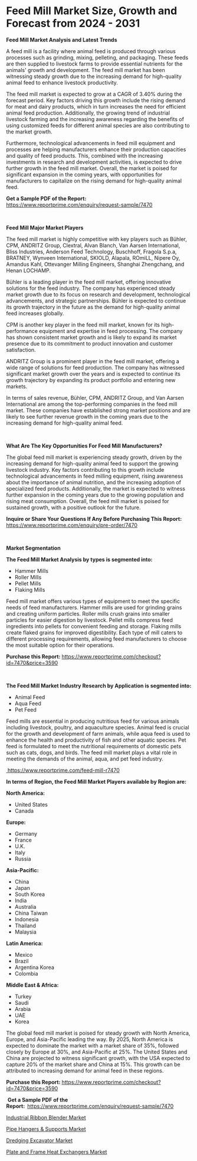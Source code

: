 <p><h1>Feed Mill Market Size, Growth and Forecast from 2024 - 2031</h1></p><p><strong>Feed Mill Market Analysis and Latest Trends</strong></p>
<p><p>A feed mill is a facility where animal feed is produced through various processes such as grinding, mixing, pelleting, and packaging. These feeds are then supplied to livestock farms to provide essential nutrients for the animals' growth and development. The feed mill market has been witnessing steady growth due to the increasing demand for high-quality animal feed to enhance livestock productivity.</p><p>The feed mill market is expected to grow at a CAGR of 3.40% during the forecast period. Key factors driving this growth include the rising demand for meat and dairy products, which in turn increases the need for efficient animal feed production. Additionally, the growing trend of industrial livestock farming and the increasing awareness regarding the benefits of using customized feeds for different animal species are also contributing to the market growth.</p><p>Furthermore, technological advancements in feed mill equipment and processes are helping manufacturers enhance their production capacities and quality of feed products. This, combined with the increasing investments in research and development activities, is expected to drive further growth in the feed mill market. Overall, the market is poised for significant expansion in the coming years, with opportunities for manufacturers to capitalize on the rising demand for high-quality animal feed.</p></p>
<p><strong>Get a Sample PDF of the Report:&nbsp;</strong> <a href="https://www.reportprime.com/enquiry/request-sample/7470">https://www.reportprime.com/enquiry/request-sample/7470</a></p>
<p>&nbsp;</p>
<p><strong>Feed Mill Major Market Players</strong></p>
<p><p>The feed mill market is highly competitive with key players such as Bühler, CPM, ANDRITZ Group, Clextral, Alvan Blanch, Van Aarsen International, Bliss Industries, Anderson Feed Technology, Buschhoff, Fragola S.p.a, BRATNEY, Wynveen International, SKIOLD, Alapala, ROmiLL, Nipere Oy, Amandus Kahl, Ottevanger Milling Engineers, Shanghai Zhengchang, and Henan LOCHAMP.</p><p>Bühler is a leading player in the feed mill market, offering innovative solutions for the feed industry. The company has experienced steady market growth due to its focus on research and development, technological advancements, and strategic partnerships. Bühler is expected to continue its growth trajectory in the future as the demand for high-quality animal feed increases globally.</p><p>CPM is another key player in the feed mill market, known for its high-performance equipment and expertise in feed processing. The company has shown consistent market growth and is likely to expand its market presence due to its commitment to product innovation and customer satisfaction.</p><p>ANDRITZ Group is a prominent player in the feed mill market, offering a wide range of solutions for feed production. The company has witnessed significant market growth over the years and is expected to continue its growth trajectory by expanding its product portfolio and entering new markets.</p><p>In terms of sales revenue, Bühler, CPM, ANDRITZ Group, and Van Aarsen International are among the top-performing companies in the feed mill market. These companies have established strong market positions and are likely to see further revenue growth in the coming years due to the increasing demand for high-quality animal feed.</p></p>
<p>&nbsp;</p>
<p><strong>What Are The Key Opportunities For Feed Mill Manufacturers?</strong></p>
<p><p>The global feed mill market is experiencing steady growth, driven by the increasing demand for high-quality animal feed to support the growing livestock industry. Key factors contributing to this growth include technological advancements in feed milling equipment, rising awareness about the importance of animal nutrition, and the increasing adoption of specialized feed products. Additionally, the market is expected to witness further expansion in the coming years due to the growing population and rising meat consumption. Overall, the feed mill market is poised for sustained growth, with a positive outlook for the future.</p></p>
<p><strong>Inquire or Share Your Questions If Any Before Purchasing This Report:</strong> <a href="https://www.reportprime.com/enquiry/pre-order/7470">https://www.reportprime.com/enquiry/pre-order/7470</a></p>
<p>&nbsp;</p>
<p><strong>Market Segmentation</strong></p>
<p><strong>The Feed Mill Market Analysis by types is segmented into:</strong></p>
<p><ul><li>Hammer Mills</li><li>Roller Mills</li><li>Pellet Mills</li><li>Flaking Mills</li></ul></p>
<p><p>Feed mill market offers various types of equipment to meet the specific needs of feed manufacturers. Hammer mills are used for grinding grains and creating uniform particles. Roller mills crush grains into smaller particles for easier digestion by livestock. Pellet mills compress feed ingredients into pellets for convenient feeding and storage. Flaking mills create flaked grains for improved digestibility. Each type of mill caters to different processing requirements, allowing feed manufacturers to choose the most suitable option for their operations.</p></p>
<p><strong>Purchase this Report:&nbsp;</strong><a href="https://www.reportprime.com/checkout?id=7470&price=3590">https://www.reportprime.com/checkout?id=7470&price=3590</a></p>
<p>&nbsp;</p>
<p><strong>The Feed Mill Market Industry Research by Application is segmented into:</strong></p>
<p><ul><li>Animal Feed</li><li>Aqua Feed</li><li>Pet Feed</li></ul></p>
<p><p>Feed mills are essential in producing nutritious feed for various animals including livestock, poultry, and aquaculture species. Animal feed is crucial for the growth and development of farm animals, while aqua feed is used to enhance the health and productivity of fish and other aquatic species. Pet feed is formulated to meet the nutritional requirements of domestic pets such as cats, dogs, and birds. The feed mill market plays a vital role in meeting the demands of the animal, aqua, and pet feed industry.</p></p>
<p><a href="https://www.reportprime.com/feed-mill-r7470">&nbsp;https://www.reportprime.com/feed-mill-r7470</a></p>
<p><strong>In terms of Region, the Feed Mill Market Players available by Region are:</strong></p>
<p>
    <p> <strong> North America: </strong>
        <ul>
            <li>United States</li>
            <li>Canada</li>
        </ul>
        </p> 
    <p> <strong> Europe: </strong>
        <ul>
            <li>Germany</li>
            <li>France</li>
            <li>U.K.</li>
            <li>Italy</li>
            <li>Russia</li>
        </ul>
        </p> 
    <p> <strong> Asia-Pacific: </strong>
        <ul>
            <li>China</li>
            <li>Japan</li>
            <li>South Korea</li>
            <li>India</li>
            <li>Australia</li>
            <li>China Taiwan</li>
            <li>Indonesia</li>
            <li>Thailand</li>
            <li>Malaysia</li>
        </ul>
        </p> 
    <p> <strong> Latin America: </strong>
        <ul>
            <li>Mexico</li>
            <li>Brazil</li>
            <li>Argentina Korea</li>
            <li>Colombia</li>
        </ul>
        </p> 
    <p> <strong> Middle East & Africa: </strong>
        <ul>
            <li>Turkey</li>
            <li>Saudi</li>
            <li>Arabia</li>
            <li>UAE</li>
            <li>Korea</li>
        </ul>
    </p>
    </p>
<p><p>The global feed mill market is poised for steady growth with North America, Europe, and Asia-Pacific leading the way. By 2025, North America is expected to dominate the market with a market share of 35%, followed closely by Europe at 30%, and Asia-Pacific at 25%. The United States and China are projected to witness significant growth, with the USA expected to capture 20% of the market share and China at 15%. This growth can be attributed to increasing demand for animal feed in these regions.</p></p>
<p><strong>Purchase this Report: </strong><a href="https://www.reportprime.com/checkout?id=7470&price=3590">https://www.reportprime.com/checkout?id=7470&price=3590</a></p>
<p>&nbsp;<strong>Get a Sample PDF of the Report:&nbsp;&nbsp;</strong><a href="https://www.reportprime.com/enquiry/request-sample/7470">https://www.reportprime.com/enquiry/request-sample/7470</a></p>
<p><strong></strong></p>
<p><p><a href="https://github.com/carolinehamilton5656/Market-Research-Report-List-1/blob/main/industrial-ribbon-blender-market.md">Industrial Ribbon Blender Market</a></p><p><a href="https://github.com/edaunhshhs/Market-Research-Report-List-1/blob/main/pipe-hangers-supports-market.md">Pipe Hangers & Supports Market</a></p><p><a href="https://github.com/cobainhalbaru1/Market-Research-Report-List-1/blob/main/dredging-excavator-market.md">Dredging Excavator Market</a></p><p><a href="https://github.com/adriannay56456/Market-Research-Report-List-1/blob/main/plate-and-frame-heat-exchangers-market.md">Plate and Frame Heat Exchangers Market</a></p></p>